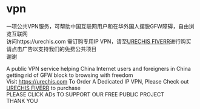 # vpn
一项公共VPN服务，可帮助中国互联网用户和在华外国人摆脱GFW障碍，自由浏览互联网<br>
访问https://urechis.com 需订购专用IP VPN，请至<a href="https://www.fiverr.com/share/plGDAR" target="_blank" rel="noopener noreferrer">URECHIS FIVERR</a>进行购买 <br>
请点击广告以支持我们的免费公共项目<br>
谢谢 

A public VPN service helping China Internet users and foreigners in China getting rid of GFW block to browsing with freedom<br>
Visit https://urechis.com To Order A Dedicated IP VPN, Please Check out <a href="https://www.fiverr.com/share/plGDAR" target="_blank" rel="noopener noreferrer">URECHIS FIVERR</a> to purchase<br>
PLEASE CLICK ADs TO SUPPORT OUR FREE PUBLIC PROJECT<br>
THANK YOU<br>

